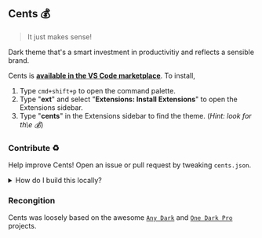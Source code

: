 ## Cents 💰
> It just makes sense!

Dark theme that's a smart investment in productivitiy and reflects a sensible brand.

Cents is **[available in the VS Code marketplace][market]**. To install,

1. Type `cmd+shift+p` to open the command palette.
1. Type "**ext**" and select "**Extensions: Install Extensions**" to open the Extensions sidebar.
1. Type "**cents**" in the Extensions sidebar to find the theme. (_Hint: look for th\e 💰_)

### Contribute ♻️
Help improve Cents! Open an issue or pull request by tweaking `cents.json`.

<details>
<summary>How do I build this locally?</summary>

### Build

```shell
# after cloning
yarn
yarn build  # repackages .vsix file
yarn clean  # wipes .vsix files
```

### Install

Once we have a `.vsix` package (after running `npm run build`), we're able to install the theme.

From VS Code,
1. `cmd+shift+p` to open command palette
1. Type "**ext**" and select "**Extensions: Install Extensions**" to open the Extensions sidebar
1. Click the `...` menu in the upper right corner of the sidebar
1. Choose "**Install from VSIX**"
1. From Finder, select the `.vsix` file that we generated in `npm run build`. Once selected, it should appear in the extensions sidebar
1. Done!

If you need to toggle to the theme, go to `Preferences > Color Theme > Cents`. If you need to reinstall, search for "**cents**" in the Extensions sidebar.

### Publish

Visit https://marketplace.visualstudio.com/manage/publishers/piperchester or

```sh
vsce publish
```
</details>

### Recongition
Cents was loosely based on the awesome [`Any Dark`][ad] and [`One Dark Pro`][odp] projects.

[market]: https://marketplace.visualstudio.com/items?itemName=piperchester.vscode-cents-theme
[ad]: https://github.com/teabyii/vscode-ayu
[odp]: https://github.com/Binaryify/OneDark-Pro
